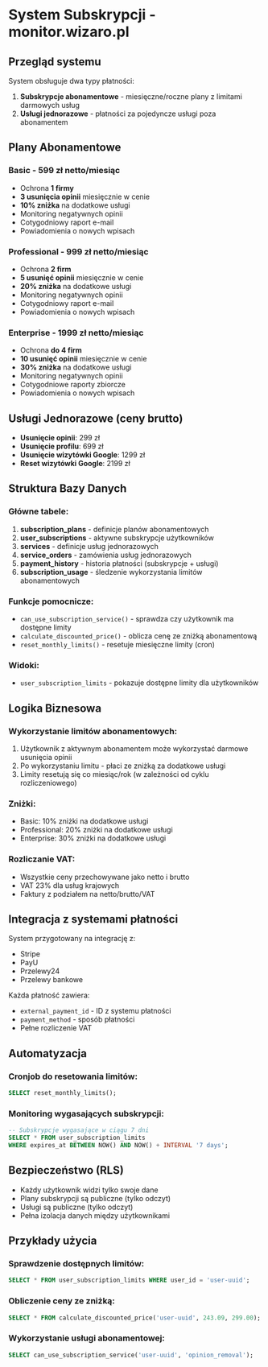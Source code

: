 # System Subskrypcji - monitor.wizaro.pl

## Przegląd systemu

System obsługuje dwa typy płatności:
1. **Subskrypcje abonamentowe** - miesięczne/roczne plany z limitami darmowych usług
2. **Usługi jednorazowe** - płatności za pojedyncze usługi poza abonamentem

## Plany Abonamentowe

### Basic - 599 zł netto/miesiąc
- Ochrona **1 firmy**
- **3 usunięcia opinii** miesięcznie w cenie
- **10% zniżka** na dodatkowe usługi
- Monitoring negatywnych opinii
- Cotygodniowy raport e-mail
- Powiadomienia o nowych wpisach

### Professional - 999 zł netto/miesiąc  
- Ochrona **2 firm**
- **5 usunięć opinii** miesięcznie w cenie
- **20% zniżka** na dodatkowe usługi
- Monitoring negatywnych opinii
- Cotygodniowy raport e-mail
- Powiadomienia o nowych wpisach

### Enterprise - 1999 zł netto/miesiąc
- Ochrona **do 4 firm**
- **10 usunięć opinii** miesięcznie w cenie
- **30% zniżka** na dodatkowe usługi
- Monitoring negatywnych opinii
- Cotygodniowe raporty zbiorcze
- Powiadomienia o nowych wpisach

## Usługi Jednorazowe (ceny brutto)

- **Usunięcie opinii**: 299 zł
- **Usunięcie profilu**: 699 zł  
- **Usunięcie wizytówki Google**: 1299 zł
- **Reset wizytówki Google**: 2199 zł

## Struktura Bazy Danych

### Główne tabele:

1. **subscription_plans** - definicje planów abonamentowych
2. **user_subscriptions** - aktywne subskrypcje użytkowników
3. **services** - definicje usług jednorazowych
4. **service_orders** - zamówienia usług jednorazowych
5. **payment_history** - historia płatności (subskrypcje + usługi)
6. **subscription_usage** - śledzenie wykorzystania limitów abonamentowych

### Funkcje pomocnicze:

- `can_use_subscription_service()` - sprawdza czy użytkownik ma dostępne limity
- `calculate_discounted_price()` - oblicza cenę ze zniżką abonamentową
- `reset_monthly_limits()` - resetuje miesięczne limity (cron)

### Widoki:

- `user_subscription_limits` - pokazuje dostępne limity dla użytkowników

## Logika Biznesowa

### Wykorzystanie limitów abonamentowych:
1. Użytkownik z aktywnym abonamentem może wykorzystać darmowe usunięcia opinii
2. Po wykorzystaniu limitu - płaci ze zniżką za dodatkowe usługi
3. Limity resetują się co miesiąc/rok (w zależności od cyklu rozliczeniowego)

### Zniżki:
- Basic: 10% zniżki na dodatkowe usługi
- Professional: 20% zniżki na dodatkowe usługi  
- Enterprise: 30% zniżki na dodatkowe usługi

### Rozliczanie VAT:
- Wszystkie ceny przechowywane jako netto i brutto
- VAT 23% dla usług krajowych
- Faktury z podziałem na netto/brutto/VAT

## Integracja z systemami płatności

System przygotowany na integrację z:
- Stripe
- PayU  
- Przelewy24
- Przelewy bankowe

Każda płatność zawiera:
- `external_payment_id` - ID z systemu płatności
- `payment_method` - sposób płatności
- Pełne rozliczenie VAT

## Automatyzacja

### Cronjob do resetowania limitów:
```sql
SELECT reset_monthly_limits();
```

### Monitoring wygasających subskrypcji:
```sql
-- Subskrypcje wygasające w ciągu 7 dni
SELECT * FROM user_subscription_limits 
WHERE expires_at BETWEEN NOW() AND NOW() + INTERVAL '7 days';
```

## Bezpieczeństwo (RLS)

- Każdy użytkownik widzi tylko swoje dane
- Plany subskrypcji są publiczne (tylko odczyt)
- Usługi są publiczne (tylko odczyt)
- Pełna izolacja danych między użytkownikami

## Przykłady użycia

### Sprawdzenie dostępnych limitów:
```sql
SELECT * FROM user_subscription_limits WHERE user_id = 'user-uuid';
```

### Obliczenie ceny ze zniżką:
```sql
SELECT * FROM calculate_discounted_price('user-uuid', 243.09, 299.00);
```

### Wykorzystanie usługi abonamentowej:
```sql
SELECT can_use_subscription_service('user-uuid', 'opinion_removal');
```
